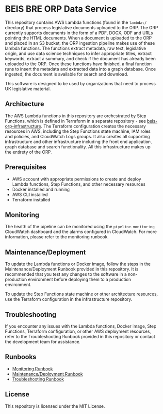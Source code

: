 # BEIS BRE ORP Data Service

This repository contains AWS Lambda functions (found in the `lambdas/` directory) that process legislative documents uploaded to the ORP. The ORP currently supports documents in the form of a PDF, DOCX, ODF and URLs pointing the HTML documents. When a document is uploaded to the ORP and placed in an S3 bucket, the ORP ingestion pipeline makes use of these lambda functions. The functions extract metadata, raw text, legislative origin, and use data science techniques to infer appropriate titles, extract keywords, extract a summary, and check if the document has already been uploaded to the ORP. Once these functions have finished, a final function runs to insert the metadata and extracted data into a graph database. Once ingested, the document is available for search and download.

This software is designed to be used by organizations that need to process UK legislative material.

## Architecture

The AWS Lambda functions in this repository are orchestrated by Step Functions, which is defined in Terraform in a separate repository - see [beis-orp-infrastructure](https://github.com/mdrxtech/beis-orp-infrastructure). The Terraform configuration creates the necessary resources in AWS, including the Step Functions state machine, IAM roles and policies, and CloudWatch Logs groups. It also creates all supporting infrastructure and other infrastructure including the front end application, graph database and search functionality. All this infrastructure makes up the entirety of the ORP.

## Prerequisites

- AWS account with appropriate permissions to create and deploy Lambda functions, Step Functions, and other necessary resources
- Docker installed and running
- AWS CLI installed
- Terraform installed

## Monitoring

The health of the pipeline can be monitored using the `pipeline-monitoring` CloudWatch dashboard and the alarms configured in CloudWatch. For more information, please refer to the monitoring runbook.

## Maintenance/Deployment

To update the Lambda functions or Docker image, follow the steps in the Maintenance/Deployment Runbook provided in this repository. It is recommended that you test any changes to the software in a non-production environment before deploying them to a production environment.

To update the Step Functions state machine or other architecture resources, use the Terraform configuration in the infrastructure repository.

## Troubleshooting

If you encounter any issues with the Lambda functions, Docker image, Step Functions, Terraform configuration, or other AWS deployment resources, refer to the Troubleshooting Runbook provided in this repository or contact the development team for assistance.

## Runbooks

- [Monitoring Runbook](./runbooks/monitoring.md)
- [Maintenance/Deployment Runbook](./runbooks/maintenance_deployment.md)
- [Troubleshooting Runbook](./runbooks/troubleshooting.md)

## License

This repository is licensed under the MIT License.
